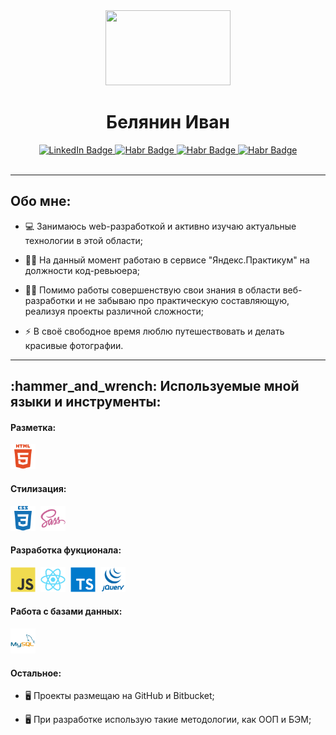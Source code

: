 <div id="header" align="center">
  <img src="https://media.giphy.com/media/L8K62iTDkzGX6/giphy.gif" width="200px" height="120px"/>
  <h1> Белянин Иван </h1>

  <div id="badges" align="center">
    <a href="your-linkedin-URL">
      <img src="https://img.shields.io/badge/LinkedIn-blue?style=for-the-badge&logo=linkedin&logoColor=white" alt="LinkedIn Badge"/>
    </a>
    <a href="https://hh.ru/resume/5d0b98e5ff08a511c70039ed1f496955546139">
      <img src="https://img.shields.io/badge/HeadHunter-red?style=for-the-badge" alt="Habr Badge"/>
    </a>
    <a href="https://career.habr.com/belyaninivanr">
      <img src="https://img.shields.io/badge/Habr-gray?logo=habr&logoColor=white&style=for-the-badge" alt="Habr Badge"/>
    </a>
    <a href="http://t.me/BelyaninIvan">
      <img src="https://img.shields.io/badge/Telegram-dodgerblue?logo=telegram&logoColor=white&style=for-the-badge" alt="Habr Badge"/>
    </a>
  </div>
  <img src="https://komarev.com/ghpvc/?username=BelyaninIvan&style=flat-square&color=blue" alt=""/>
</div>

---

<div id="aboutMe">
  <h2> Обо мне: </h2>
  
  - :computer: Занимаюсь web-разработкой и активно изучаю актуальные технологии в этой области;
  
  - :technologist: На данный момент работаю в сервисе "Яндекс.Практикум" на должности код-ревьюера;
  
  - :student: Помимо работы совершенствую свои знания в области веб-разработки и не забываю про практическую составляющую, реализуя проекты различной сложности;
  
  - :zap: В своё свободное время люблю путешествовать и делать красивые фотографии. 
</div>

---

<div id="languagesAndTools">
  <h2> :hammer_and_wrench: Используемые мной языки и инструменты: </h2>
  <h4> Разметка: </h4>
  <img src="https://github.com/devicons/devicon/blob/master/icons/html5/html5-plain-wordmark.svg" title="HTML5" alt="HTML5" width="40" height="40"/>&nbsp;
  <h4> Стилизация: </h4>
  <img src="https://github.com/devicons/devicon/blob/master/icons/css3/css3-plain-wordmark.svg" title="CSS3" alt="CSS3" width="40" height="40"/>&nbsp;
  <img src="https://github.com/devicons/devicon/blob/master/icons/sass/sass-original.svg" title="Sass" alt="Sass" width="40" height="40"/>&nbsp;
  <h4> Разработка фукционала: </h4>
  <img src="https://github.com/devicons/devicon/blob/master/icons/javascript/javascript-original.svg" title="JavaScript" alt="JavaScript" width="40" height="40"/>&nbsp;
  <img src="https://github.com/devicons/devicon/blob/master/icons/react/react-original.svg" title="React" alt="React" width="40" height="40"/>&nbsp;
  <img src="https://github.com/devicons/devicon/blob/master/icons/typescript/typescript-original.svg" title="TypeScript" alt="TypeScript" width="40" height="40"/>&nbsp;
  <img src="https://github.com/devicons/devicon/blob/master/icons/jquery/jquery-plain-wordmark.svg" title="Jquery" alt="Jquery" width="40" height="40"/>&nbsp;
  <h4> Работа с базами данных: </h4>
  <img src="https://github.com/devicons/devicon/blob/master/icons/mysql/mysql-original-wordmark.svg" title="MySQL"  alt="MySQL" width="40" height="40"/>&nbsp;
  <h4> Остальное: </h4>
  
  - :desktop_computer: Проекты размещаю на GitHub и Bitbucket;
  
  - :desktop_computer: При разработке использую такие методологии, как ООП и БЭМ;
</div>  
<!--
**BelyaninIvan/BelyaninIvan** is a ✨ _special_ ✨ repository because its `README.md` (this file) appears on your GitHub profile.

Here are some ideas to get you started:

- 🔭 I’m currently working on ...
- 🌱 I’m currently learning ...
- 👯 I’m looking to collaborate on ...
- 🤔 I’m looking for help with ...
- 💬 Ask me about ...
- 📫 How to reach me: ...
- 😄 Pronouns: ...
- ⚡ Fun fact: ...
-->
